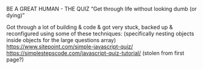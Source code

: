 BE A GREAT HUMAN - THE QUIZ
“Get through life without looking dumb (or dying)”


Got through a lot of building & code & got very stuck, backed up & reconfigured using some of these techniques: (specifically nesting objects inside objects for the large questions array)
https://www.sitepoint.com/simple-javascript-quiz/
https://simplestepscode.com/javascript-quiz-tutorial/ (stolen from first page?)